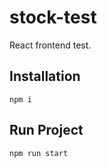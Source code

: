 # stock-test

React frontend test.

## Installation

```shell
npm i
```

## Run Project

```shell
npm run start
```

